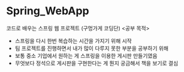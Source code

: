# Spring_WebApp
코드로 배우는 스프링 웹 프로젝트 (구멍가게 코딩단)
<공부 목적>
- 스프링을 다시 한번 복습하는 시간을 가지기 위해 시작
- 팀 프로젝트를 진행하면서 내가 많이 다루지 못한 부분을 공부하기 위해
- 보통 중소 기업에서 원하는 게 스프링을 이용한 게시판 만들기였음
- 무엇보다 정석으로 게시판을 구현한다는 게 뭔지 궁금해서 책을 보기로 결심
